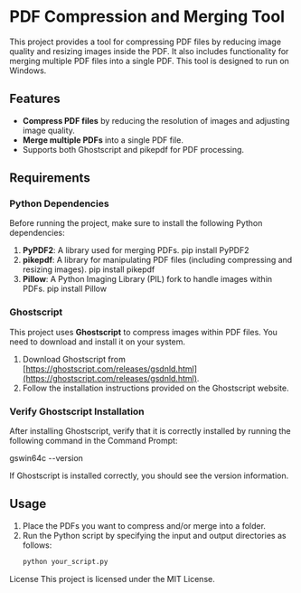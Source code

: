 # PDF Compression and Merging Tool

This project provides a tool for compressing PDF files by reducing image quality and resizing images inside the PDF. It also includes functionality for merging multiple PDF files into a single PDF. This tool is designed to run on Windows.

## Features
- **Compress PDF files** by reducing the resolution of images and adjusting image quality.
- **Merge multiple PDFs** into a single PDF file.
- Supports both Ghostscript and pikepdf for PDF processing.

## Requirements

### Python Dependencies
Before running the project, make sure to install the following Python dependencies:

1. **PyPDF2**: A library used for merging PDFs.
pip install PyPDF2
2. **pikepdf**: A library for manipulating PDF files (including compressing and resizing images).
pip install pikepdf
3. **Pillow**: A Python Imaging Library (PIL) fork to handle images within PDFs.
pip install Pillow


### Ghostscript
This project uses **Ghostscript** to compress images within PDF files. You need to download and install it on your system.

1. Download Ghostscript from [https://ghostscript.com/releases/gsdnld.html](https://ghostscript.com/releases/gsdnld.html).
2. Follow the installation instructions provided on the Ghostscript website.

### Verify Ghostscript Installation
After installing Ghostscript, verify that it is correctly installed by running the following command in the Command Prompt:

gswin64c --version

If Ghostscript is installed correctly, you should see the version information.

## Usage

1. Place the PDFs you want to compress and/or merge into a folder.
2. Run the Python script by specifying the input and output directories as follows:
   ```python
   python your_script.py

License
This project is licensed under the MIT License.


